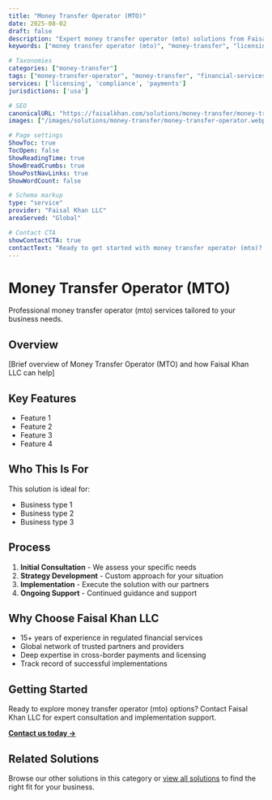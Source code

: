 ```yaml
---
title: "Money Transfer Operator (MTO)"
date: 2025-08-02
draft: false
description: "Expert money transfer operator (mto) solutions from Faisal Khan LLC"
keywords: ["money transfer operator (mto)", "money-transfer", "licensing", "compliance", "faisal khan"]

# Taxonomies
categories: ["money-transfer"]
tags: ["money-transfer-operator", "money-transfer", "financial-services"]
services: ['licensing', 'compliance', 'payments']
jurisdictions: ['usa']

# SEO
canonicalURL: "https://faisalkhan.com/solutions/money-transfer/money-transfer-operator/"
images: ["/images/solutions/money-transfer/money-transfer-operator.webp"]

# Page settings
ShowToc: true
TocOpen: false
ShowReadingTime: true
ShowBreadCrumbs: true
ShowPostNavLinks: true
ShowWordCount: false

# Schema markup
type: "service"
provider: "Faisal Khan LLC"
areaServed: "Global"

# Contact CTA
showContactCTA: true
contactText: "Ready to get started with money transfer operator (mto)? Contact Faisal Khan LLC for expert consultation."
---
```

# Money Transfer Operator (MTO)

Professional money transfer operator (mto) services tailored to your business needs.

## Overview

[Brief overview of Money Transfer Operator (MTO) and how Faisal Khan LLC can help]

## Key Features

- Feature 1
- Feature 2  
- Feature 3
- Feature 4

## Who This Is For

This solution is ideal for:

- Business type 1
- Business type 2
- Business type 3

## Process

1. **Initial Consultation** - We assess your specific needs
2. **Strategy Development** - Custom approach for your situation  
3. **Implementation** - Execute the solution with our partners
4. **Ongoing Support** - Continued guidance and support

## Why Choose Faisal Khan LLC

- 15+ years of experience in regulated financial services
- Global network of trusted partners and providers
- Deep expertise in cross-border payments and licensing
- Track record of successful implementations

## Getting Started

Ready to explore money transfer operator (mto) options? Contact Faisal Khan LLC for expert consultation and implementation support.

**[Contact us today →](mailto:contact@faisalkhan.com)**

## Related Solutions

Browse our other solutions in this category or [view all solutions](/solutions/) to find the right fit for your business.
